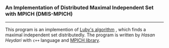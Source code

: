 ### An Implementation of Distributed Maximal Independent Set with MPICH (DMIS-MPICH)
***

This program is an implemention of [Luby's algorithm](https://epubs.siam.org/doi/abs/10.1137/0215074) , which finds a maximal independent set distributedly. The program is written by _Hasan Heydari_ with `c++` language and [MPICH library](https://www.mpich.org/). 

